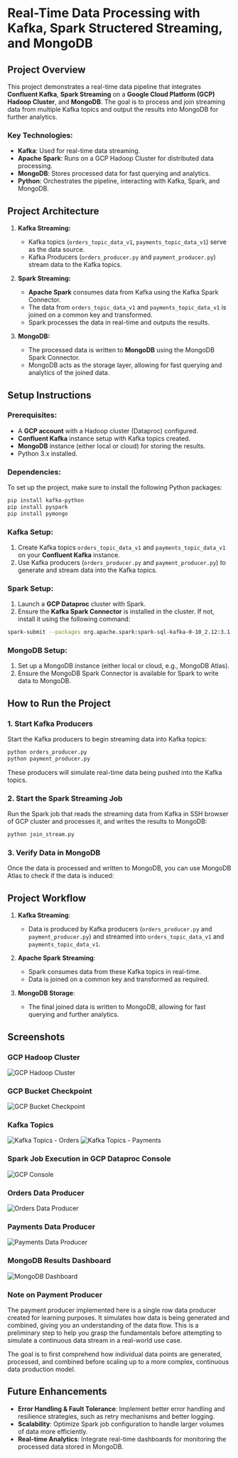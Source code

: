 # **Real-Time Data Processing with Kafka, Spark Structered Streaming, and MongoDB**

## **Project Overview**

This project demonstrates a real-time data pipeline that integrates **Confluent Kafka**, **Spark Streaming** on a **Google Cloud Platform (GCP) Hadoop Cluster**, and **MongoDB**. The goal is to process and join streaming data from multiple Kafka topics and output the results into MongoDB for further analytics.

### **Key Technologies:**
- **Kafka**: Used for real-time data streaming.
- **Apache Spark**: Runs on a GCP Hadoop Cluster for distributed data processing.
- **MongoDB**: Stores processed data for fast querying and analytics.
- **Python**: Orchestrates the pipeline, interacting with Kafka, Spark, and MongoDB.

## **Project Architecture**

1. **Kafka Streaming:**
   - Kafka topics (`orders_topic_data_v1`, `payments_topic_data_v1`) serve as the data source.
   - Kafka Producers (`orders_producer.py` and `payment_producer.py`) stream data to the Kafka topics.

2. **Spark Streaming:**
   - **Apache Spark** consumes data from Kafka using the Kafka Spark Connector.
   - The data from `orders_topic_data_v1` and `payments_topic_data_v1` is joined on a common key and transformed.
   - Spark processes the data in real-time and outputs the results.

3. **MongoDB:**
   - The processed data is written to **MongoDB** using the MongoDB Spark Connector.
   - MongoDB acts as the storage layer, allowing for fast querying and analytics of the joined data.

## **Setup Instructions**

### **Prerequisites:**
- A **GCP account** with a Hadoop cluster (Dataproc) configured.
- **Confluent Kafka** instance setup with Kafka topics created.
- **MongoDB** instance (either local or cloud) for storing the results.
- Python 3.x installed.

### **Dependencies:**
To set up the project, make sure to install the following Python packages:

```bash
pip install kafka-python
pip install pyspark
pip install pymongo
```

### **Kafka Setup:**
1. Create Kafka topics `orders_topic_data_v1` and `payments_topic_data_v1` on your **Confluent Kafka** instance.
2. Use Kafka producers (`orders_producer.py` and `payment_producer.py`) to generate and stream data into the Kafka topics.

### **Spark Setup:**
1. Launch a **GCP Dataproc** cluster with Spark.
2. Ensure the **Kafka Spark Connector** is installed in the cluster. If not, install it using the following command:

```bash
spark-submit --packages org.apache.spark:spark-sql-kafka-0-10_2.12:3.1.1 your_spark_job.py
```

### **MongoDB Setup:**
1. Set up a MongoDB instance (either local or cloud, e.g., MongoDB Atlas).
2. Ensure the MongoDB Spark Connector is available for Spark to write data to MongoDB.

## **How to Run the Project**

### **1. Start Kafka Producers**
Start the Kafka producers to begin streaming data into Kafka topics:

```bash
python orders_producer.py
python payment_producer.py
```

These producers will simulate real-time data being pushed into the Kafka topics.

### **2. Start the Spark Streaming Job**
Run the Spark job that reads the streaming data from Kafka in SSH browser of GCP cluster and processes it, and writes the results to MongoDB:

```bash
python join_stream.py
```

### **3. Verify Data in MongoDB**
Once the data is processed and written to MongoDB, you can use MongoDB Atlas to check if the data is induced:

## Project Workflow
1. **Kafka Streaming**: 
   - Data is produced by Kafka producers (`orders_producer.py` and `payment_producer.py`) and streamed into `orders_topic_data_v1` and `payments_topic_data_v1`.
   
2. **Apache Spark Streaming**:
   - Spark consumes data from these Kafka topics in real-time.
   - Data is joined on a common key and transformed as required.
   
3. **MongoDB Storage**:
   - The final joined data is written to MongoDB, allowing for fast querying and further analytics.

## Screenshots

### GCP Hadoop Cluster
![GCP Hadoop Cluster](/images/hadoop_cluster.jpg)

### GCP Bucket Checkpoint
![GCP Bucket Checkpoint](/images/checkpoint.jpg)

### Kafka Topics
![Kafka Topics - Orders](/images/kafka_topic_order.jpg)
![Kafka Topics - Payments](/images/kafka_topic_payment.png)

### Spark Job Execution in GCP Dataproc Console
![GCP Console](/images/gcp_console.jpg)

### Orders Data Producer
![Orders Data Producer](/images/orders_producer.jpg)

### Payments Data Producer
![Payments Data Producer](/images/payment_producer.jpg)

### MongoDB Results Dashboard
![MongoDB Dashboard](/images/mongo_db_output.jpg)

### Note on Payment Producer
The payment producer implemented here is a single row data producer created for learning purposes. It simulates how data is being generated and combined, giving you an understanding of the data flow. This is a preliminary step to help you grasp the fundamentals before attempting to simulate a continuous data stream in a real-world use case.

The goal is to first comprehend how individual data points are generated, processed, and combined before scaling up to a more complex, continuous data production model.

## Future Enhancements
- **Error Handling & Fault Tolerance**: Implement better error handling and resilience strategies, such as retry mechanisms and better logging.
- **Scalability**: Optimize Spark job configuration to handle larger volumes of data more efficiently.
- **Real-time Analytics**: Integrate real-time dashboards for monitoring the processed data stored in MongoDB.
